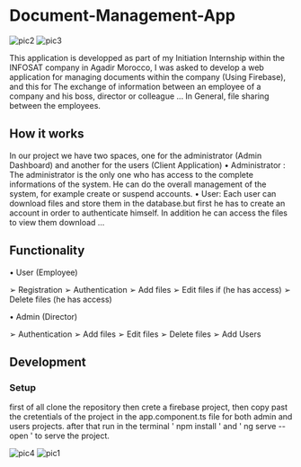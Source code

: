 # Document-Management-App

![pic2](https://user-images.githubusercontent.com/51085405/98246052-0f65e180-1f72-11eb-9f85-493882210107.png)
![pic3](https://user-images.githubusercontent.com/51085405/98246056-0ffe7800-1f72-11eb-98fc-cf68e0a98c0e.png)


This application is developped as part of my Initiation Internship within the INFOSAT company in Agadir Morocco,
I was asked to develop a web application for managing documents within the company (Using Firebase), and this for
The exchange of information between an employee of a company and his boss, director or colleague ... 
In General, file sharing between the employees.

## How it works

In our project we have two spaces, one for the administrator (Admin Dashboard) and
another for the users (Client Application)
• Administrator :
The administrator is the only one who has access to the complete informations of the system.
He can do the overall management of the system, for example create or suspend accounts.
• User:
Each user can download files and store them in the database.but first he has to create an account
in order to authenticate himself. In addition he can access the files to view them download ...

## Functionality

• User (Employee)

  ➢ Registration
  ➢ Authentication
  ➢ Add files
  ➢ Edit files if (he has access)
  ➢ Delete files (he has access)
  
• Admin (Director)

  ➢ Authentication
  ➢ Add files
  ➢ Edit files
  ➢ Delete files
  ➢ Add Users

## Development

### Setup

first of all clone the repository then crete a firebase project, then copy past the cretentials of the project in 
the app.component.ts file for both admin and users projects. after that run in the terminal ' npm install ' and 
' ng serve --open ' to serve the project.  

![pic4](https://user-images.githubusercontent.com/51085405/98246057-10970e80-1f72-11eb-9bf6-7d9e504ca1de.png)
![pic1](https://user-images.githubusercontent.com/51085405/98246058-10970e80-1f72-11eb-832f-5d593f0c6e7f.png)

